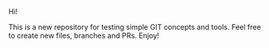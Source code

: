 Hi!

This is a new repository for testing simple GIT concepts and tools.
Feel free to create new files, branches and PRs.
Enjoy!
